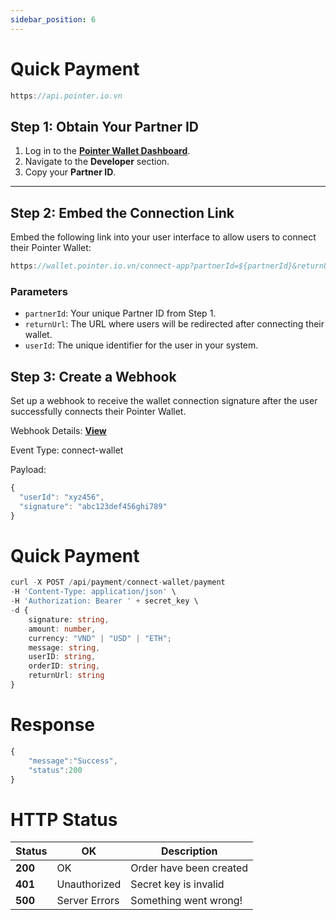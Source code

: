 ```yaml
---
sidebar_position: 6 
---
```


# Quick Payment

```typescript title="Base URL"
https://api.pointer.io.vn
```
## Step 1: Obtain Your Partner ID
1. Log in to the **[Pointer Wallet Dashboard](https://pointer.io.vn/)**.
2. Navigate to the **Developer** section.
3. Copy your **Partner ID**.

---

## Step 2: Embed the Connection Link
Embed the following link into your user interface to allow users to connect their Pointer Wallet:
```typescript title=""
https://wallet.pointer.io.vn/connect-app?partnerId=${partnerId}&returnUrl={returnUrl}&userId={userId}
```

### Parameters
- `partnerId`: Your unique Partner ID from Step 1.
- `returnUrl`: The URL where users will be redirected after connecting their wallet.
- `userId`: The unique identifier for the user in your system.

## Step 3: Create a Webhook
Set up a webhook to receive the wallet connection signature after the user successfully connects their Pointer Wallet.

Webhook Details: **[View](https://nguynthuhigh.github.io/pointer-payment-service/docs/webhook/connect-wallet/)**

Event Type: connect-wallet

Payload:
```typescript
{
  "userId": "xyz456",
  "signature": "abc123def456ghi789"
}
```
# Quick Payment

```typescript title="Create Order"
curl -X POST /api/payment/connect-wallet/payment
-H 'Content-Type: application/json' \
-H 'Authorization: Bearer ' + secret_key \
-d {
    signature: string,
    amount: number,
    currency: "VND" | "USD" | "ETH";
    message: string,
    userID: string,
    orderID: string,
    returnUrl: string
}
```

# Response

```typescript title="Response"
{
    "message":"Success",
    "status":200
}
```

# HTTP Status

| Status  | OK            | Description             |
| ------- | ------------- | ----------------------- |
| **200** | OK            | Order have been created |
| **401** | Unauthorized  | Secret key is invalid   |
| **500** | Server Errors | Something went wrong!   |
